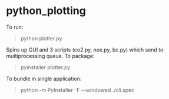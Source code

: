 # python_plotting
To run:
> python plotter.py

Spins up GUI and 3 scripts (co2.py, nox.py, bc.py) which send to
multiprocessing queue. 
To package: 
> pyinstaller plotter.py

To bundle in single application:
> python -m PyInstaller -F --windowed ./cli.spec
